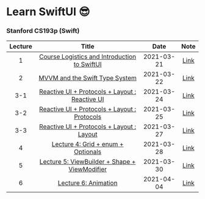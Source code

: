 # Learn SwiftUI 😎
### Stanford CS193p (Swift) 

|Lecture|Title|Date|Note|
|:-------:|:-----:|:----:|:---:|
|1|[Course Logistics and Introduction to SwiftUI](https://www.youtube.com/watch?v=jbtqIBpUG7g)|2021-03-21|[Link](https://velog.io/@hogumachu/Learn-Swift-1-Stanford-CS139p)|
|2|[MVVM and the Swift Type System](https://www.youtube.com/watch?v=4GjXq2Sr55Q)|2021-03-22|[Link](https://velog.io/@hogumachu/Learn-Swift-2-Stanford-CS139p)|
|3-1|[Reactive UI + Protocols + Layout : Reactive UI](https://www.youtube.com/watch?v=SIYdYpPXil4&list=PLpGHT1n4-mAtTj9oywMWoBx0dCGd51_yG&index=13)|2021-03-24|[Link](https://velog.io/@hogumachu/Learn-Swift-3-1-Stanford-CS139p)|
|3-2|[Reactive UI + Protocols + Layout : Protocols](https://www.youtube.com/watch?v=SIYdYpPXil4&list=PLpGHT1n4-mAtTj9oywMWoBx0dCGd51_yG&index=13)|2021-03-25|[Link](https://velog.io/@hogumachu/Learn-Swift-3-2-Stanford-CS139p)|
|3-3|[Reactive UI + Protocols + Layout : Layout](https://www.youtube.com/watch?v=SIYdYpPXil4&list=PLpGHT1n4-mAtTj9oywMWoBx0dCGd51_yG&index=13)|2021-03-27|[Link](https://velog.io/@hogumachu/Learn-Swift-3-3-Stanford-CS139p)|
|4|[Lecture 4: Grid + enum + Optionals](https://www.youtube.com/watch?v=eHEeWzFP6O4&list=PLpGHT1n4-mAtTj9oywMWoBx0dCGd51_yG&index=12&t=890s)|2021-03-28|[Link](https://velog.io/@hogumachu/Learn-Swift-4-Stanford-CS139p)|
|5|[Lecture 5: ViewBuilder + Shape + ViewModifier](https://www.youtube.com/watch?v=oDKDGCRdSHc)|2021-03-30|[Link]()|
|6|[Lecture 6: Animation](https://www.youtube.com/watch?v=3krC2c56ceQ)|2021-04-04|[Link]()|

